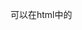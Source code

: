 可以在html中的<script>标签下直接编写js脚本,或者使用<script>标签的src引入外部脚本



基本语法:大致和Java一样

    1.每个语句以;结束，语句块用{...},//注释
    2.let 只在自身所在的{}花括号内起作用,且let不允许在相同作用域内，重复声明同一个变量，否则报错,即一个花括号里let只能声明一次.
      var声明函数内的局部变量.
      const 表常量
      变量前什么都不加,表全局变量
      不区分整数和浮点数，统一用Number表示
    3.JavaScript允许对任意数据类型做比较.==比较，它会自动转换数据类型再比较，很多时候，不同类型见比较会得到非常诡异的结果；===比较，它不会自动转换数据类型，如果数据类型不一致，返回false，如果一致，再比较
    4.[]数组,可以包括任意数据类型.也可以通过Array()函数实现数组.索引的起始值为0.字符串也是数组(不可变数组)
    5.JavaScript的对象是一组由键-值组成的无序集合.eg:var person={name:'Bob',age:20}
    JavaScript对象的所有属性都是字符串，不过属性对应的值可以是任意数据类型。访问属性是通过.操作符完成,也可以通过用['xxx']来访问
    6.function abs(x),function来定义函数,允许传入任意个参数而不影响调用，因此传入的参数比定义的参数多也没有问题.
    关键字arguments，它只在函数内部起作用，并且永远指向当前函数的调用者传入的所有参数。
    关键字rest参数只能写在最后，前面用...标识,表示可变参数数组
    7.lambda表达式 var fn = x => x * x ,fn为返回值,x为参数,x*x是返回表达式
    8.js允许先使用,后声明,即声明可以在任何地方.但在js文件开头写"use strict",启动严格模式,不允许使用未定义的变量
    9.方法名或变量名前加下划线 _ 不是js的要求,只是约定俗成的表示这是应该私有的变量或方法
    10.在方法或变量名前加 exports.XXX 或者 使用 module.exports=XXX,来暴露这个方法或变量为全局可用.要使用时,为了便于区分全局和本地,js中需要使用 require('全局变量或方法所在文件.js')来引进这个js文件.或者是html中使用script标签引入那个js文件.有点像java的import,就是写着有些别扭.
    11.js是支持函数式编程的,即 var 变量=function(),变量就绑定这个函数方法,而且传递这个绑定变量时,可以不需要传入参数.如:
      var aaa=function(a,b){console.log("a:"+a);console.log("b:"+b);}
      var bbb=function(a){console.log("a:"+a);a(1,2);console.log("a:"+a(3,4));}
      bbb(aaa);

数据类型:

6 种不同的数据类型：string,number,boolean,object(Object,Date,Array),function,symbol. 2 种空类型:null(对象或值为空) 和 undefind(类或方法未定义,没声明)
    Number() 转换为数字， String() 转换为字符串， Boolean() 转化为布尔值。
    typeof 获得 JavaScript 变量的数据类型 eg:typeof "mimu" 结果:string
    instanceof 判断 JavaScript 变量的数据类型是否和某种类型相同.但是对于对象是(Array,Date)的比较,会不唯一,即和Array比较会返回true,和Object比较也会返回true.建议还是使用constructor eg:"mimu" instanceof string 结果:true
    constructor 属性返回所有 JavaScript 变量的构造函数。

字符串:
    可以像数组一样通过下标查询单独字符,但无法修改,所有的字符串操作,不会改变原有字符串的内容，而是返回一个新字符串

    var lower = "Hello".toLowerCase()//字符串全部变为小写
    var uper = "hello".toUpperCase()//字符串全部变为大写
    indexOf()//会搜索指定字符串出现的位置
    substring()//返回指定索引区间的子串
    正则表达式通常用于两个字符串方法 : search() 和 replace()。

数组:[]
    直接给Array的length赋一个新的值会导致Array大小的变化.
    Array可以通过索引把对应的元素修改为新的值.如果通过索引赋值时，索引超过了范围，同样会引起Array大小的变化.

    indexOf()//来搜索一个指定的元素的位置
    slice()//截取Array的部分元素，然后返回一个新的Array
    push()//向Array的末尾添加若干元素
    pop()//则把Array的最后一个元素删除掉
    unshift()//往Array的头部添加若干元素
    shift()//把Array的第一个元素删掉
    sort()//对当前Array进行排序
    reverse()//反转数组
    splice()//从指定的索引开始删除若干元素，然后再从该位置添加若干元素 eg:arr.splice(2, 3, 'Google', 'Facebook');//从索引2开始删3个数,并添加'Google', 'Facebook'
    concat()//把当前的Array和另一个Array连接起来，并返回一个新的Array.(注意,该方法自动将多维降为一维)
    join()//把当前Array的每个元素都用指定的字符串连接起来,返回一个字符串 eg:['A', 'B', 'C', 1, 2, 3].join('-'); // 'A-B-C-1-2-3'

set:
    创建:new Set()
    add()//添加
    delete()//删除

Map或Dictionary:{}

    set('键',value)和get('键')来添加和获得
    has('键')//判断存在

对象:
    js对象是键值对的容器.如:var person={name:"蔡徐坤",age:50,like:function(){return "唱,跳,rap,打篮球";}},这样我们能通过person.name得到"蔡徐坤"
    用in判断一个属性存在.
json:
    JSON.stringify(对象);序列化为json
    JSON.parse("...");反序列化,解析为对象

比较运算符:
    ==    等于
    ===   绝对等于(值和类型均相等)
    !=    不等于
    !==   不绝对等于(值或者类型不相等,或者都不相等)

输出打印:
    console.log(XXX) 和安卓的Log.d差不多

弹出警告框:
    alert("XXXX");  和安卓的toast差不多

HTML DOM:
    当网页被加载时，浏览器会创建页面的文档对象模型（Document Object Model）.Document 对象是 HTML 文档的根节点。通过可编程的对象模型，JavaScript 获得了足够的能力来创建动态的 HTML。(请查看"DOM结构图")
    提示：Document 对象是 Window 对象的一部分，可通过 window.document 属性对其进行访问。

    查找HTML元素:
    一/通过id查找: var x=document.getElementById("intro"); //找id为intro的标签
    二/通过标签名查找: var y=x.getElementsByTagName("p");//查找所有 P 标签
    三/通过类名查找: var x=document.getElementsByClassName("intro"); //查找class='intro'的标签

点击事件:
    window.document.getElementById("id名").onclick=function(){ ...... };

define定义一个可被其他js使用的模块:
    define([module-name], [array-of-dependencies], module-factory-or-object);
    第一个参数,模块名称,可省略.如果省略,则文件名就是模块名
    第二个参数,所依赖的模块,可省略.
    第三个参数,模块的实现,或js对象

window.customElements.define自定义标签:
    window.customElements.define("标签名称",标签类或标签的js实现)

js的模块化import和require:
    require/exports 是 CommonJS/AMD 中为了解决模块化语法而引入的
    import/export 是ES6引入的新规范，因为浏览器引擎兼容问题，需要在node中用babel将ES6语法编译成ES5语法

    require 是运行时调用，所以理论上可以运作在代码的任何地方
    import 是编译时调用，所以必须放在文件的开头

    require 是赋值过程，其实require的结果就是对象、数字、字符串、函数等，再把结果赋值给某个变量。它是普通的值拷贝传递。
    import 是解构过程。使用import导入模块的属性或者方法是引用传递。且import是read-only的，值是单向传递的。default是ES6 模块化所独有的关键字，export default {} 输出默认的接口对象，如果没有命名，则在import时可以自定义一个名称用来关联这个对象

    示例:    
    1/require
    ------------------------
    // module.js
    module.exports = {
      a: function() {
        console.log('exports from module');
      }
    }
    -----------------------
    // sample.js
    var obj = require('./module.js');
    obj.a()  // exports from module
    ----------------------
    当我们不需要导出模块中的全部数据时，使用大括号包含所需要的模块内容。
    ----------------------
    // module.js
    function test(str) {
      console.log(str);
    }
    module.exports = {
      test
    }
    --------------------
    // sample.js
    let { test } =  require('./module.js');
    test ('this is a test');
    -----------------

    2/import
    使用import导出的值与模块中的值始终保持一致，即引用拷贝.import必须结合export使用
    ----------------------
    // module.js
    export function test(args) {
      console.log(args);
    }
    // 定义一个默认导出文件, 一个文件只能定义一次
    export default {
      a: function() {
        console.log('export from module');
      }
    }

    export const name = 'gzc'
    -------------------
    // sample.js  使用 _ 导出export default的内容
    import _ , { test, name } from './a.js'
    test("my name is ${name}")  // 模板字符串中使用${}加入变量

